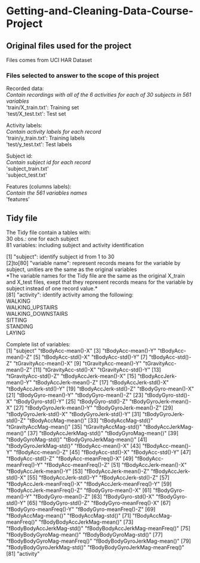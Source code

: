 # **Getting-and-Cleaning-Data-Course-Project**
<p>
</p>

## Original files used for the project
<p>
Files comes from UCI HAR Dataset<br>
<https://d396qusza40orc.cloudfront.net/getdata%2Fprojectfiles%2FUCI%20HAR%20Dataset.zip> 

### Files selected to answer to the scope of this project <br>

Recorded data: <br>
*Contain recordings with all of the 6 activities for each of 30 subjects in 561 variables* <br>
'train/X_train.txt': Training set <br> 
'test/X_test.txt': Test set <br>

Activity labels: <br>
*Contain activity labels for each record* <br>
'train/y_train.txt': Training labels <br>
'test/y_test.txt': Test labels <br>

Subject id: <br>
*Contain subject id for each record* <br>
'subject_train.txt'<br> 
'subject_test.txt'<br> 

Features (columns labels): <br>
*Contain the 561 variables names* <br>
'features'<br> 
</p>

## Tidy file
<p>
The Tidy file contain a tables with: <br> 
30 obs.: one for each subject <br>
81 variables: including subject and activity identification 
</p>

<p>
[1] "subject": identify subject id from 1 to 30 <br> 
[2]to[80] "variable name": represent records means for the variable by subject, unities are the same as the original variables <br> 
*The variable names for the Tidy file are the same as the original X_train and X_test files, exept that they represent records means for the variable by subject instead of one record value.* <br>
[81] "activity": identify activity among the following: <br>
WALKING <br>
WALKING_UPSTAIRS <br>
WALKING_DOWNSTAIRS <br>
SITTING <br>
STANDING <br>
LAYING <br> 
</p>

<p>
Complete list of variables: <br>
 [1] "subject"                         "tBodyAcc-mean()-X"              
 [3] "tBodyAcc-mean()-Y"               "tBodyAcc-mean()-Z"              
 [5] "tBodyAcc-std()-X"                "tBodyAcc-std()-Y"               
 [7] "tBodyAcc-std()-Z"                "tGravityAcc-mean()-X"           
 [9] "tGravityAcc-mean()-Y"            "tGravityAcc-mean()-Z"           
[11] "tGravityAcc-std()-X"             "tGravityAcc-std()-Y"            
[13] "tGravityAcc-std()-Z"             "tBodyAccJerk-mean()-X"          
[15] "tBodyAccJerk-mean()-Y"           "tBodyAccJerk-mean()-Z"          
[17] "tBodyAccJerk-std()-X"            "tBodyAccJerk-std()-Y"           
[19] "tBodyAccJerk-std()-Z"            "tBodyGyro-mean()-X"             
[21] "tBodyGyro-mean()-Y"              "tBodyGyro-mean()-Z"             
[23] "tBodyGyro-std()-X"               "tBodyGyro-std()-Y"              
[25] "tBodyGyro-std()-Z"               "tBodyGyroJerk-mean()-X"         
[27] "tBodyGyroJerk-mean()-Y"          "tBodyGyroJerk-mean()-Z"         
[29] "tBodyGyroJerk-std()-X"           "tBodyGyroJerk-std()-Y"          
[31] "tBodyGyroJerk-std()-Z"           "tBodyAccMag-mean()"             
[33] "tBodyAccMag-std()"               "tGravityAccMag-mean()"          
[35] "tGravityAccMag-std()"            "tBodyAccJerkMag-mean()"         
[37] "tBodyAccJerkMag-std()"           "tBodyGyroMag-mean()"            
[39] "tBodyGyroMag-std()"              "tBodyGyroJerkMag-mean()"        
[41] "tBodyGyroJerkMag-std()"          "fBodyAcc-mean()-X"              
[43] "fBodyAcc-mean()-Y"               "fBodyAcc-mean()-Z"              
[45] "fBodyAcc-std()-X"                "fBodyAcc-std()-Y"               
[47] "fBodyAcc-std()-Z"                "fBodyAcc-meanFreq()-X"          
[49] "fBodyAcc-meanFreq()-Y"           "fBodyAcc-meanFreq()-Z"          
[51] "fBodyAccJerk-mean()-X"           "fBodyAccJerk-mean()-Y"          
[53] "fBodyAccJerk-mean()-Z"           "fBodyAccJerk-std()-X"           
[55] "fBodyAccJerk-std()-Y"            "fBodyAccJerk-std()-Z"           
[57] "fBodyAccJerk-meanFreq()-X"       "fBodyAccJerk-meanFreq()-Y"      
[59] "fBodyAccJerk-meanFreq()-Z"       "fBodyGyro-mean()-X"             
[61] "fBodyGyro-mean()-Y"              "fBodyGyro-mean()-Z"             
[63] "fBodyGyro-std()-X"               "fBodyGyro-std()-Y"              
[65] "fBodyGyro-std()-Z"               "fBodyGyro-meanFreq()-X"         
[67] "fBodyGyro-meanFreq()-Y"          "fBodyGyro-meanFreq()-Z"         
[69] "fBodyAccMag-mean()"              "fBodyAccMag-std()"              
[71] "fBodyAccMag-meanFreq()"          "fBodyBodyAccJerkMag-mean()"     
[73] "fBodyBodyAccJerkMag-std()"       "fBodyBodyAccJerkMag-meanFreq()" 
[75] "fBodyBodyGyroMag-mean()"         "fBodyBodyGyroMag-std()"         
[77] "fBodyBodyGyroMag-meanFreq()"     "fBodyBodyGyroJerkMag-mean()"    
[79] "fBodyBodyGyroJerkMag-std()"      "fBodyBodyGyroJerkMag-meanFreq()"
[81] "activity"  
</p>